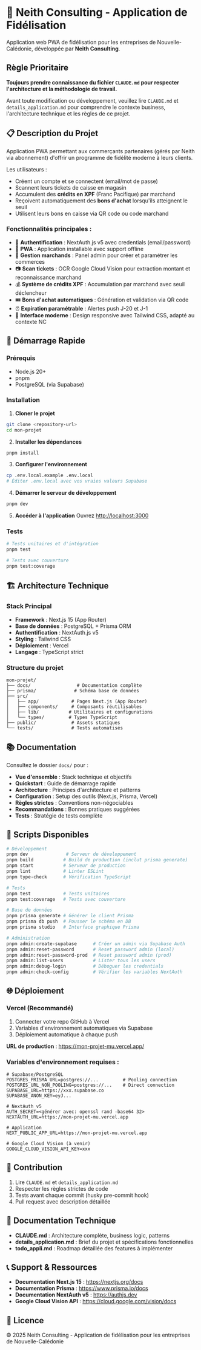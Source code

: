 # 🎯 Neith Consulting - Application de Fidélisation

Application web PWA de fidélisation pour les entreprises de Nouvelle-Calédonie, développée par **Neith Consulting**.

## Règle Prioritaire

**Toujours prendre connaissance du fichier `CLAUDE.md` pour respecter l'architecture et la méthodologie de travail.**

Avant toute modification ou développement, veuillez lire `CLAUDE.md` et `details_application.md` pour comprendre le contexte business, l'architecture technique et les règles de ce projet.

## 📋 Description du Projet

Application PWA permettant aux commerçants partenaires (gérés par Neith via abonnement) d'offrir un programme de fidélité moderne à leurs clients.

Les utilisateurs :

- Créent un compte et se connectent (email/mot de passe)
- Scannent leurs tickets de caisse en magasin
- Accumulent des **crédits en XPF** (Franc Pacifique) par marchand
- Reçoivent automatiquement des **bons d'achat** lorsqu'ils atteignent le seuil
- Utilisent leurs bons en caisse via QR code ou code marchand

### Fonctionnalités principales :

- 🔐 **Authentification** : NextAuth.js v5 avec credentials (email/password)
- 📱 **PWA** : Application installable avec support offline
- 🏪 **Gestion marchands** : Panel admin pour créer et paramétrer les commerces
- 📷 **Scan tickets** : OCR Google Cloud Vision pour extraction montant et reconnaissance marchand
- 💰 **Système de crédits XPF** : Accumulation par marchand avec seuil déclencheur
- 🎟️ **Bons d'achat automatiques** : Génération et validation via QR code
- ⏰ **Expiration paramétrable** : Alertes push J-20 et J-1
- 🎨 **Interface moderne** : Design responsive avec Tailwind CSS, adapté au contexte NC

## 🚀 Démarrage Rapide

### Prérequis

- Node.js 20+
- pnpm
- PostgreSQL (via Supabase)

### Installation

1. **Cloner le projet**

```bash
git clone <repository-url>
cd mon-projet
```

2. **Installer les dépendances**

```bash
pnpm install
```

3. **Configurer l'environnement**

```bash
cp .env.local.example .env.local
# Éditer .env.local avec vos vraies valeurs Supabase
```

4. **Démarrer le serveur de développement**

```bash
pnpm dev
```

5. **Accéder à l'application**
   Ouvrez [http://localhost:3000](http://localhost:3000)

### Tests

```bash
# Tests unitaires et d'intégration
pnpm test

# Tests avec couverture
pnpm test:coverage
```

## 🏗️ Architecture Technique

### Stack Principal

- **Framework** : Next.js 15 (App Router)
- **Base de données** : PostgreSQL + Prisma ORM
- **Authentification** : NextAuth.js v5
- **Styling** : Tailwind CSS
- **Déploiement** : Vercel
- **Langage** : TypeScript strict

### Structure du projet

```
mon-projet/
├── docs/                 # Documentation complète
├── prisma/              # Schéma base de données
├── src/
│   ├── app/            # Pages Next.js (App Router)
│   ├── components/     # Composants réutilisables
│   ├── lib/           # Utilitaires et configurations
│   └── types/         # Types TypeScript
├── public/             # Assets statiques
└── tests/              # Tests automatisés
```

## 📚 Documentation

Consultez le dossier `docs/` pour :

- **Vue d'ensemble** : Stack technique et objectifs
- **Quickstart** : Guide de démarrage rapide
- **Architecture** : Principes d'architecture et patterns
- **Configuration** : Setup des outils (Next.js, Prisma, Vercel)
- **Règles strictes** : Conventions non-négociables
- **Recommandations** : Bonnes pratiques suggérées
- **Tests** : Stratégie de tests complète

## 🔧 Scripts Disponibles

```bash
# Développement
pnpm dev              # Serveur de développement
pnpm build           # Build de production (inclut prisma generate)
pnpm start           # Serveur de production
pnpm lint            # Linter ESLint
pnpm type-check      # Vérification TypeScript

# Tests
pnpm test            # Tests unitaires
pnpm test:coverage   # Tests avec couverture

# Base de données
pnpm prisma generate # Générer le client Prisma
pnpm prisma db push  # Pousser le schéma en DB
pnpm prisma studio   # Interface graphique Prisma

# Administration
pnpm admin:create-supabase      # Créer un admin via Supabase Auth
pnpm admin:reset-password       # Reset password admin (local)
pnpm admin:reset-password-prod  # Reset password admin (prod)
pnpm admin:list-users           # Lister tous les users
pnpm admin:debug-login          # Déboguer les credentials
pnpm admin:check-config         # Vérifier les variables NextAuth
```

## 🌐 Déploiement

### Vercel (Recommandé)

1. Connecter votre repo GitHub à Vercel
2. Variables d'environnement automatiques via Supabase
3. Déploiement automatique à chaque push

**URL de production** : https://mon-projet-mu.vercel.app/

### Variables d'environnement requises :

```env
# Supabase/PostgreSQL
POSTGRES_PRISMA_URL=postgres://...         # Pooling connection
POSTGRES_URL_NON_POOLING=postgres://...    # Direct connection
SUPABASE_URL=https://xxx.supabase.co
SUPABASE_ANON_KEY=eyJ...

# NextAuth v5
AUTH_SECRET=<générer avec: openssl rand -base64 32>
NEXTAUTH_URL=https://mon-projet-mu.vercel.app

# Application
NEXT_PUBLIC_APP_URL=https://mon-projet-mu.vercel.app

# Google Cloud Vision (à venir)
GOOGLE_CLOUD_VISION_API_KEY=xxx
```

## 🤝 Contribution

1. Lire `CLAUDE.md` et `details_application.md`
2. Respecter les règles strictes de code
3. Tests avant chaque commit (husky pre-commit hook)
4. Pull request avec description détaillée

## 📖 Documentation Technique

- **CLAUDE.md** : Architecture complète, business logic, patterns
- **details_application.md** : Brief du projet et spécifications fonctionnelles
- **todo_appli.md** : Roadmap détaillée des features à implémenter

## 📞 Support & Ressources

- **Documentation Next.js 15** : https://nextjs.org/docs
- **Documentation Prisma** : https://www.prisma.io/docs
- **Documentation NextAuth v5** : https://authjs.dev
- **Google Cloud Vision API** : https://cloud.google.com/vision/docs

## 📄 Licence

© 2025 Neith Consulting - Application de fidélisation pour les entreprises de Nouvelle-Calédonie
